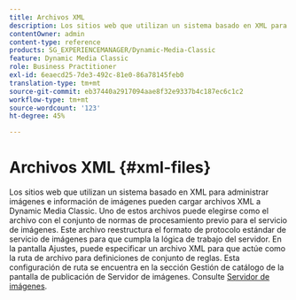 ```yaml
---
title: Archivos XML
description: Los sitios web que utilizan un sistema basado en XML para administrar imágenes e información de imágenes pueden cargar archivos XML a Dynamic Media Classic. Obtenga más información sobre los archivos XML.
contentOwner: admin
content-type: reference
products: SG_EXPERIENCEMANAGER/Dynamic-Media-Classic
feature: Dynamic Media Classic
role: Business Practitioner
exl-id: 6eaecd25-7de3-492c-81e0-86a78145feb0
translation-type: tm+mt
source-git-commit: eb37440a2917094aae8f32e9337b4c187ec6c1c2
workflow-type: tm+mt
source-wordcount: '123'
ht-degree: 45%

---
```


# Archivos XML {#xml-files}

Los sitios web que utilizan un sistema basado en XML para administrar imágenes e información de imágenes pueden cargar archivos XML a Dynamic Media Classic. Uno de estos archivos puede elegirse como el archivo con el conjunto de normas de procesamiento previo para el servicio de imágenes. Este archivo reestructura el formato de protocolo estándar de servicio de imágenes para que cumpla la lógica de trabajo del servidor. En la pantalla Ajustes, puede especificar un archivo XML para que actúe como la ruta de archivo para definiciones de conjunto de reglas. Esta configuración de ruta se encuentra en la sección Gestión de catálogo de la pantalla de publicación de Servidor de imágenes. Consulte [Servidor de imágenes](publish-setup.md#image_server).
